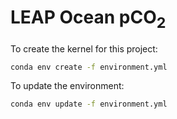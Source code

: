 # LEAP Ocean pCO<sub>2</sub>

To create the kernel for this project:
```bash
conda env create -f environment.yml
```
To update the environment:
```bash
conda env update -f environment.yml
```
